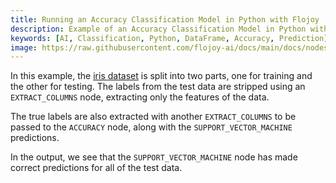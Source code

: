 ```yaml
---
title: Running an Accuracy Classification Model in Python with Flojoy
description: Example of an Accuracy Classification Model in Python with Flojoy
keywords: [AI, Classification, Python, DataFrame, Accuracy, Prediction]
image: https://raw.githubusercontent.com/flojoy-ai/docs/main/docs/nodes/AI_ML/CLASSIFICATION/ACCURACY/examples/EX1/output.jpeg
---
```


In this example, the [iris dataset](https://archive.ics.uci.edu/dataset/53/iris) is split into two parts, one for training and the other for testing. The labels from the test data are stripped using an `EXTRACT_COLUMNS` node, extracting only the features of the data. 

The true labels are also extracted with another `EXTRACT_COLUMNS` to be passed to the `ACCURACY` node, along with the `SUPPORT_VECTOR_MACHINE` predictions.

In the output, we see that the `SUPPORT_VECTOR_MACHINE` node has made correct predictions for all of the test data.
